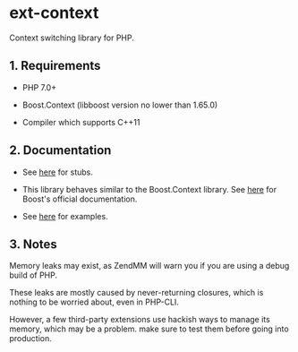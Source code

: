 # ext-context

Context switching library for PHP.

## 1. Requirements

* PHP 7.0+

* Boost.Context (libboost version no lower than 1.65.0)

* Compiler which supports C++11

## 2. Documentation

* See [here](stubs/) for stubs.

* This library behaves similar to the Boost.Context library. See [here](http://www.boost.org/doc/libs/1_66_0/libs/context/doc/html/context/cc.html) for Boost's official documentation.

* See [here](examples/) for examples.

## 3. Notes

Memory leaks may exist, as ZendMM will warn you if you are using a debug build of PHP.

These leaks are mostly caused by never-returning closures, which is nothing to be worried about, even in PHP-CLI.

However, a few third-party extensions use hackish ways to manage its memory, which may be a problem. make sure to test them before going into production.
